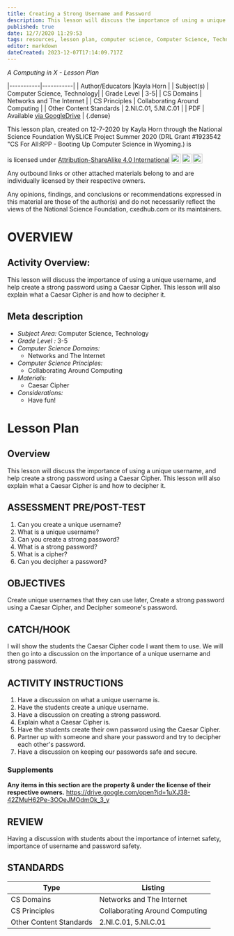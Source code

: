 ```yaml
---
title: Creating a Strong Username and Password
description: This lesson will discuss the importance of using a unique username, and help create a strong password using a Caesar Cipher. This lesson will also explain what a Caesar Cipher is and how to decipher it.
published: true
date: 12/7/2020 11:29:53
tags: resources, lesson plan, computer science, Computer Science, Technology 
editor: markdown
dateCreated: 2023-12-07T17:14:09.717Z
---
```

*A Computing in X - Lesson Plan*

|-----------|-----------|
| Author/Educators |Kayla Horn |
| Subject(s) | Computer Science, Technology|
| Grade Level | 3-5|
| CS Domains | Networks and The Internet |
| CS Principles | Collaborating Around Computing |
| Other Content Standards | 2.NI.C.01, 5.NI.C.01 | 
| PDF | Available [via GoogleDrive](https://drive.google.com/open?id=13QLsR_sYhgKOMZgVMhUxdcHoaJBKc-hj) |
{.dense}






This lesson plan, created on 12-7-2020 by Kayla Horn through the National Science Foundation WySLICE Project Summer 2020 (DRL Grant #1923542 "CS For All:RPP - Booting Up Computer Science in Wyoming.) is  <p xmlns:cc="http://creativecommons.org/ns#" >  is licensed under <a href="http://creativecommons.org/licenses/by-sa/4.0/?ref=chooser-v1" target="_blank" rel="license noopener noreferrer" style="display:inline-block;">Attribution-ShareAlike 4.0 International<img style="height:22px!important;margin-left:3px;vertical-align:text-bottom;" src="https://mirrors.creativecommons.org/presskit/icons/cc.svg?ref=chooser-v1"><img style="height:22px!important;margin-left:3px;vertical-align:text-bottom;" src="https://mirrors.creativecommons.org/presskit/icons/by.svg?ref=chooser-v1"><img style="height:22px!important;margin-left:3px;vertical-align:text-bottom;" src="https://mirrors.creativecommons.org/presskit/icons/sa.svg?ref=chooser-v1"></a></p>


Any outbound links or other attached materials belong to and are individually licensed by their respective owners. 


Any opinions, findings, and conclusions or recommendations expressed in this material are those of the author(s) and do not necessarily reflect the views of the National Science Foundation, cxedhub.com or its maintainers.


# OVERVIEW
## Activity Overview:  
This lesson will discuss the importance of using a unique username, and help create a strong password using a Caesar Cipher. This lesson will also explain what a Caesar Cipher is and how to decipher it.
## Meta description
+ *Subject Area:* Computer Science, Technology 
+ *Grade Level :* 3-5 
+ *Computer Science Domains:*
   + Networks and The Internet
+ *Computer Science Principles:*
   + Collaborating Around Computing
+ *Materials:* 
   + Caesar Cipher
+ *Considerations:*
   + Have fun!


# Lesson Plan
## Overview
This lesson will discuss the importance of using a unique username, and help create a strong password using a Caesar Cipher. This lesson will also explain what a Caesar Cipher is and how to decipher it.
## ASSESSMENT PRE/POST-TEST
1. Can you create a unique username?
2. What is a unique username?
3. Can you create a strong password?
4. What is a strong password? 
5. What is a cipher?
6. Can you decipher a password?
## OBJECTIVES
Create unique usernames that they can use later, Create a strong password using a Caesar Cipher, and Decipher someone's password.


## CATCH/HOOK
I will show the students the Caesar Cipher code I want them to use. We will then go into a discussion on the importance of a unique username and strong password.


## ACTIVITY INSTRUCTIONS
1. Have a discussion on what a unique username is.
2. Have the students create a unique username.
3. Have a discussion on creating a strong password.
4. Explain what a Caesar Cipher is.
5. Have the students create their own password using the Caesar Cipher.
6. Partner up with someone and share your password and try to decipher each other's password.
7. Have a discussion on keeping our passwords safe and secure.


### Supplements
**Any items in this section are the property & under the license of their respective owners.**
https://drive.google.com/open?id=1uXJ38-42ZMuH62Pe-3OOeJMOdmOk_3_y




## REVIEW
Having a discussion with students about the importance of internet safety, importance of username and password safety.
## STANDARDS        
| Type | Listing | 
|-----------|-----------|
| CS Domains  | Networks and The Internet|
| CS Principles   | Collaborating Around Computing|
| Other Content Standards | 2.NI.C.01, 5.NI.C.01  |